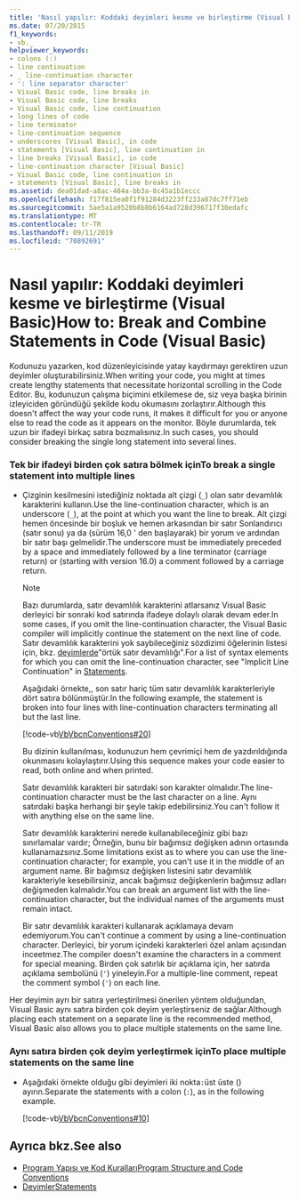```yaml
---
title: 'Nasıl yapılır: Koddaki deyimleri kesme ve birleştirme (Visual Basic)'
ms.date: 07/20/2015
f1_keywords:
- vb._
helpviewer_keywords:
- colons (:)
- line continuation
- _ line-continuation character
- ': line separator character'
- Visual Basic code, line breaks in
- Visual Basic code, line breaks
- Visual Basic code, line continuation
- long lines of code
- line terminator
- line-continuation sequence
- underscores [Visual Basic], in code
- statements [Visual Basic], line continuation in
- line breaks [Visual Basic], in code
- line-continuation character [Visual Basic]
- Visual Basic code, line continuation in
- statements [Visual Basic], line breaks in
ms.assetid: dea01dad-a8ac-484a-bb3a-8c45a1b1eccc
ms.openlocfilehash: f17f815ea0f1f91284d3223ff233a87dc7ff71eb
ms.sourcegitcommit: 5ae5a1a9520b8b8b6164ad728d396717f30edafc
ms.translationtype: MT
ms.contentlocale: tr-TR
ms.lasthandoff: 09/11/2019
ms.locfileid: "70892691"
---
```

# <a name="how-to-break-and-combine-statements-in-code-visual-basic"></a><span data-ttu-id="b814f-102">Nasıl yapılır: Koddaki deyimleri kesme ve birleştirme (Visual Basic)</span><span class="sxs-lookup"><span data-stu-id="b814f-102">How to: Break and Combine Statements in Code (Visual Basic)</span></span>
<span data-ttu-id="b814f-103">Kodunuzu yazarken, kod düzenleyicisinde yatay kaydırmayı gerektiren uzun deyimler oluşturabilirsiniz.</span><span class="sxs-lookup"><span data-stu-id="b814f-103">When writing your code, you might at times create lengthy statements that necessitate horizontal scrolling in the Code Editor.</span></span> <span data-ttu-id="b814f-104">Bu, kodunuzun çalışma biçimini etkilemese de, siz veya başka birinin izleyiciden göründüğü şekilde kodu okumasını zorlaştırır.</span><span class="sxs-lookup"><span data-stu-id="b814f-104">Although this doesn't affect the way your code runs, it makes it difficult for you or anyone else to read the code as it appears on the monitor.</span></span> <span data-ttu-id="b814f-105">Böyle durumlarda, tek uzun bir ifadeyi birkaç satıra bozmalısınız.</span><span class="sxs-lookup"><span data-stu-id="b814f-105">In such cases, you should consider breaking the single long statement into several lines.</span></span>  
  
### <a name="to-break-a-single-statement-into-multiple-lines"></a><span data-ttu-id="b814f-106">Tek bir ifadeyi birden çok satıra bölmek için</span><span class="sxs-lookup"><span data-stu-id="b814f-106">To break a single statement into multiple lines</span></span>  
  
-   <span data-ttu-id="b814f-107">Çizginin kesilmesini istediğiniz noktada alt çizgi (`_`) olan satır devamlılık karakterini kullanın.</span><span class="sxs-lookup"><span data-stu-id="b814f-107">Use the line-continuation character, which is an underscore (`_`), at the point at which you want the line to break.</span></span> <span data-ttu-id="b814f-108">Alt çizgi hemen öncesinde bir boşluk ve hemen arkasından bir satır Sonlandırıcı (satır sonu) ya da (sürüm 16,0 ' den başlayarak) bir yorum ve ardından bir satır başı gelmelidir.</span><span class="sxs-lookup"><span data-stu-id="b814f-108">The underscore must be immediately preceded by a space and immediately followed by a line terminator (carriage return) or (starting with version 16.0) a comment followed by a carriage return.</span></span> 
  
    > [!NOTE]
    > <span data-ttu-id="b814f-109">Bazı durumlarda, satır devamlılık karakterini atlarsanız Visual Basic derleyici bir sonraki kod satırında ifadeye dolaylı olarak devam eder.</span><span class="sxs-lookup"><span data-stu-id="b814f-109">In some cases, if you omit the line-continuation character, the Visual Basic compiler will implicitly continue the statement on the next line of code.</span></span> <span data-ttu-id="b814f-110">Satır devamlılık karakterini yok saybileceğiniz sözdizimi öğelerinin listesi için, bkz. [deyimlerde](../../../visual-basic/programming-guide/language-features/statements.md)"örtük satır devamlılığı".</span><span class="sxs-lookup"><span data-stu-id="b814f-110">For a list of syntax elements for which you can omit the line-continuation character, see "Implicit Line Continuation" in [Statements](../../../visual-basic/programming-guide/language-features/statements.md).</span></span>  
  
     <span data-ttu-id="b814f-111">Aşağıdaki örnekte,, son satır hariç tüm satır devamlılık karakterleriyle dört satıra bölünmüştür.</span><span class="sxs-lookup"><span data-stu-id="b814f-111">In the following example, the statement is broken into four lines with line-continuation characters terminating all but the last line.</span></span>  
  
     [!code-vb[VbVbcnConventions#20](~/samples/snippets/visualbasic/VS_Snippets_VBCSharp/VbVbcnConventions/VB/Class1.vb#20)]  
  
     <span data-ttu-id="b814f-112">Bu dizinin kullanılması, kodunuzun hem çevrimiçi hem de yazdırıldığında okunmasını kolaylaştırır.</span><span class="sxs-lookup"><span data-stu-id="b814f-112">Using this sequence makes your code easier to read, both online and when printed.</span></span>  
  
     <span data-ttu-id="b814f-113">Satır devamlılık karakteri bir satırdaki son karakter olmalıdır.</span><span class="sxs-lookup"><span data-stu-id="b814f-113">The line-continuation character must be the last character on a line.</span></span> <span data-ttu-id="b814f-114">Aynı satırdaki başka herhangi bir şeyle takip edebilirsiniz.</span><span class="sxs-lookup"><span data-stu-id="b814f-114">You can't follow it with anything else on the same line.</span></span>  
  
     <span data-ttu-id="b814f-115">Satır devamlılık karakterini nerede kullanabileceğiniz gibi bazı sınırlamalar vardır; Örneğin, bunu bir bağımsız değişken adının ortasında kullanamazsınız.</span><span class="sxs-lookup"><span data-stu-id="b814f-115">Some limitations exist as to where you can use the line-continuation character; for example, you can't use it in the middle of an argument name.</span></span> <span data-ttu-id="b814f-116">Bir bağımsız değişken listesini satır devamlılık karakteriyle kesebilirsiniz, ancak bağımsız değişkenlerin bağımsız adları değişmeden kalmalıdır.</span><span class="sxs-lookup"><span data-stu-id="b814f-116">You can break an argument list with the line-continuation character, but the individual names of the arguments must remain intact.</span></span>  
  
     <span data-ttu-id="b814f-117">Bir satır devamlılık karakteri kullanarak açıklamaya devam edemiyorum.</span><span class="sxs-lookup"><span data-stu-id="b814f-117">You can't continue a comment by using a line-continuation character.</span></span> <span data-ttu-id="b814f-118">Derleyici, bir yorum içindeki karakterleri özel anlam açısından inceetmez.</span><span class="sxs-lookup"><span data-stu-id="b814f-118">The compiler doesn't examine the characters in a comment for special meaning.</span></span> <span data-ttu-id="b814f-119">Birden çok satırlık bir açıklama için, her satırda açıklama sembolünü (`'`) yineleyin.</span><span class="sxs-lookup"><span data-stu-id="b814f-119">For a multiple-line comment, repeat the comment symbol (`'`) on each line.</span></span>  
  
 <span data-ttu-id="b814f-120">Her deyimin ayrı bir satıra yerleştirilmesi önerilen yöntem olduğundan, Visual Basic aynı satıra birden çok deyim yerleştirseniz de sağlar.</span><span class="sxs-lookup"><span data-stu-id="b814f-120">Although placing each statement on a separate line is the recommended method, Visual Basic also allows you to place multiple statements on the same line.</span></span>  
  
### <a name="to-place-multiple-statements-on-the-same-line"></a><span data-ttu-id="b814f-121">Aynı satıra birden çok deyim yerleştirmek için</span><span class="sxs-lookup"><span data-stu-id="b814f-121">To place multiple statements on the same line</span></span>  
  
- <span data-ttu-id="b814f-122">Aşağıdaki örnekte olduğu gibi deyimleri iki nokta`:`üst üste () ayırın.</span><span class="sxs-lookup"><span data-stu-id="b814f-122">Separate the statements with a colon (`:`), as in the following example.</span></span>  
  
     [!code-vb[VbVbcnConventions#10](~/samples/snippets/visualbasic/VS_Snippets_VBCSharp/VbVbcnConventions/VB/Class1.vb#10)]  
  
## <a name="see-also"></a><span data-ttu-id="b814f-123">Ayrıca bkz.</span><span class="sxs-lookup"><span data-stu-id="b814f-123">See also</span></span>

- [<span data-ttu-id="b814f-124">Program Yapısı ve Kod Kuralları</span><span class="sxs-lookup"><span data-stu-id="b814f-124">Program Structure and Code Conventions</span></span>](../../../visual-basic/programming-guide/program-structure/program-structure-and-code-conventions.md)
- [<span data-ttu-id="b814f-125">Deyimler</span><span class="sxs-lookup"><span data-stu-id="b814f-125">Statements</span></span>](../../../visual-basic/programming-guide/language-features/statements.md)
